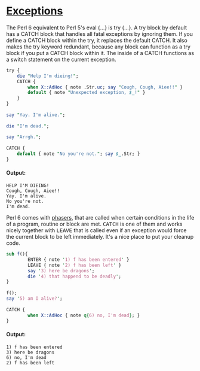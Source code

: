 [1]: http://rosettacode.org/wiki/Exceptions

# [Exceptions][1]

The Perl 6 equivalent to Perl 5's eval {...} is try {...}. A try block by default has a CATCH block that handles all fatal exceptions by ignoring them. If you define a CATCH block within the try, it replaces the default CATCH. It also makes the try keyword redundant, because any block can function as a try block if you put a CATCH block within it. The inside of a CATCH functions as a switch statement on the current exception.

```perl
try {
    die "Help I'm dieing!";
    CATCH {
        when X::AdHoc { note .Str.uc; say "Cough, Cough, Aiee!!" }
        default { note "Unexpected exception, $_!" }
    }
}
 
say "Yay. I'm alive.";
 
die "I'm dead.";
 
say "Arrgh.";
 
CATCH {
    default { note "No you're not."; say $_.Str; }
}
```

#### Output:
```
HELP I'M DIEING!
Cough, Cough, Aiee!!
Yay. I'm alive.
No you're not.
I'm dead.
```


Perl 6 comes with [phasers](http://design.perl6.org/S04.html#Phasers), that are called when certain conditions in the life of a program, routine or block are met. <tt>CATCH</tt> is one of them and works nicely together with <tt>LEAVE</tt> that is called even if an exception would force the current block to be left immediately. It's a nice place to put your cleanup code.

```perl
sub f(){
        ENTER { note '1) f has been entered' }
        LEAVE { note '2) f has been left' }
        say '3) here be dragons';
        die '4) that happend to be deadly';
}
 
f();
say '5) am I alive?';
 
CATCH {
        when X::AdHoc { note q{6) no, I'm dead}; }
}
```

#### Output:
```
1) f has been entered
3) here be dragons
6) no, I'm dead
2) f has been left
```
